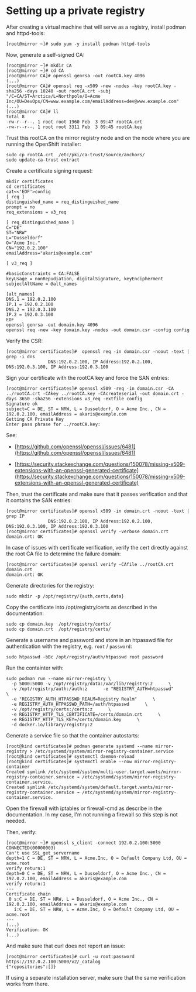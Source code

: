 # Setting up a private registry

After creating a virtual machine that will serve as a registry, install podman and httpd-tools:
~~~
[root@mirror ~]# sudo yum -y install podman httpd-tools
~~~

Now, generate a self-signed CA:
~~~
[root@mirror ~]# mkdir CA
[root@mirror ~]# cd CA
[root@mirror CA]# openssl genrsa -out rootCA.key 4096
(...)
[root@mirror CA]# openssl req -x509 -new -nodes -key rootCA.key -sha256 -days 10240 -out rootCA.crt -subj "/C=CA/ST=Arctica/L=Northpole/O=Acme Inc/OU=DevOps/CN=www.example.com/emailAddress=dev@www.example.com"
(...)
[root@mirror CA]# ll
total 8
-rw-r--r--. 1 root root 1960 Feb  3 09:47 rootCA.crt
-rw-r--r--. 1 root root 3311 Feb  3 09:45 rootCA.key
~~~

Trust this rootCA on the mirror registry node and on the node where you are running the OpenShift installer:
~~~
sudo cp rootCA.crt  /etc/pki/ca-trust/source/anchors/
sudo update-ca-trust extract
~~~

Create a certificate signing request:
~~~
mkdir certificates
cd certificates
cat<<'EOF'>config 
[ req ]
distinguished_name = req_distinguished_name
prompt = no
req_extensions = v3_req

[ req_distinguished_name ]
C="DE"
ST="NRW"
L="Dusseldorf"
O="Acme Inc."
CN="192.0.2.100"
emailAddress="akaris@example.com"

[ v3_req ]

#basicConstraints = CA:FALSE
keyUsage = nonRepudiation, digitalSignature, keyEncipherment
subjectAltName = @alt_names

[alt_names]
DNS.1 = 192.0.2.100
IP.1 = 192.0.2.100
DNS.2 = 192.0.3.100
IP.2 = 192.0.3.100
EOF
openssl genrsa -out domain.key 4096
openssl req -new -key domain.key -nodes -out domain.csr -config config
~~~

Verify the CSR:
~~~
[root@mirror certificates]#  openssl req -in domain.csr -noout -text | grep -i dns
                DNS:192.0.2.100, IP Address:192.0.2.100, DNS:192.0.3.100, IP Address:192.0.3.100
~~~

Sign your certificate with the rootCA key and force the SAN entries:
~~~
[root@mirror certificates]# openssl x509 -req -in domain.csr -CA ../rootCA.crt -CAkey ../rootCA.key -CAcreateserial -out domain.crt -days 3650 -sha256 -extensions v3_req -extfile config 
Signature ok
subject=C = DE, ST = NRW, L = Dusseldorf, O = Acme Inc., CN = 192.0.2.100, emailAddress = akaris@example.com
Getting CA Private Key
Enter pass phrase for ../rootCA.key:
~~~

See:
 
* [https://github.com/openssl/openssl/issues/6481](https://github.com/openssl/openssl/issues/6481)

* [https://security.stackexchange.com/questions/150078/missing-x509-extensions-with-an-openssl-generated-certificate](https://security.stackexchange.com/questions/150078/missing-x509-extensions-with-an-openssl-generated-certificate)

Then, trust the certificate and make sure that it passes verification and that it contains the SAN entries:
~~~
[root@mirror certificates]# openssl x509 -in domain.crt -noout -text | grep IP
                DNS:192.0.2.100, IP Address:192.0.2.100, DNS:192.0.3.100, IP Address:192.0.3.100
[root@mirror certificates]# openssl verify -verbose domain.crt
domain.crt: OK
~~~

In case of issues with certificate verification, verify the cert directly against the root CA file to determine the failure domain:
~~~
[root@mirror certificates]# openssl verify -CAfile ../rootCA.crt domain.crt 
domain.crt: OK
~~~

Generate directories for the registry:
~~~
sudo mkdir -p /opt/registry/{auth,certs,data}
~~~

Copy the certificate into /opt/registry/certs as described in the documentation:
~~~
sudo cp domain.key  /opt/registry/certs/
sudo cp domain.crt  /opt/registry/certs/
~~~

Generate a username and password and store in an htpasswd file for authentication with the registry, e.g. `root` / `password`:
~~~
sudo htpasswd -bBc /opt/registry/auth/htpasswd root password
~~~

Run the containter with:
~~~
sudo podman run --name mirror-registry \
  -p 5000:5000 -v /opt/registry/data:/var/lib/registry:z      \
  -v /opt/registry/auth:/auth:z      -e "REGISTRY_AUTH=htpasswd"      \
  -e "REGISTRY_AUTH_HTPASSWD_REALM=Registry Realm"      \
  -e REGISTRY_AUTH_HTPASSWD_PATH=/auth/htpasswd      \
  -v /opt/registry/certs:/certs:z      \
  -e REGISTRY_HTTP_TLS_CERTIFICATE=/certs/domain.crt      \
  -e REGISTRY_HTTP_TLS_KEY=/certs/domain.key      \
  -d docker.io/library/registry:2
~~~

Generate a service file so that the container autostarts:
~~~
[root@kind certificates]# podman generate systemd --name mirror-registry > /etc/systemd/system/mirror-registry-container.service
[root@kind certificates]# systemctl daemon-reload
[root@kind certificates]# systemctl enable --now mirror-registry-container
Created symlink /etc/systemd/system/multi-user.target.wants/mirror-registry-container.service → /etc/systemd/system/mirror-registry-container.service.
Created symlink /etc/systemd/system/default.target.wants/mirror-registry-container.service → /etc/systemd/system/mirror-registry-container.service.
~~~

Open the firewall with iptables or firewall-cmd as describe in the documentation. In my case, I'm not running a firewall so this step is not needed.

Then, verify:
~~~
[root@mirror ~]# openssl s_client -connect 192.0.2.100:5000
CONNECTED(00000003)
Can't use SSL_get_servername
depth=1 C = DE, ST = NRW, L = Acme.Inc, O = Default Company Ltd, OU = acme.root
verify return:1
depth=0 C = DE, ST = NRW, L = Dusseldorf, O = Acme Inc., CN = 192.0.2.100, emailAddress = akaris@example.com
verify return:1
---
Certificate chain
 0 s:C = DE, ST = NRW, L = Dusseldorf, O = Acme Inc., CN = 192.0.2.100, emailAddress = akaris@example.com
   i:C = DE, ST = NRW, L = Acme.Inc, O = Default Company Ltd, OU = acme.root
---
(...)
Verification: OK
(...)
~~~

And make sure that curl does not report an issue:
~~~
[root@mirror certificates]# curl -u root:password https://192.0.2.100:5000/v2/_catalog
{"repositories":[]}
~~~

If using a separate installation server, make sure that the same verification works from there.

